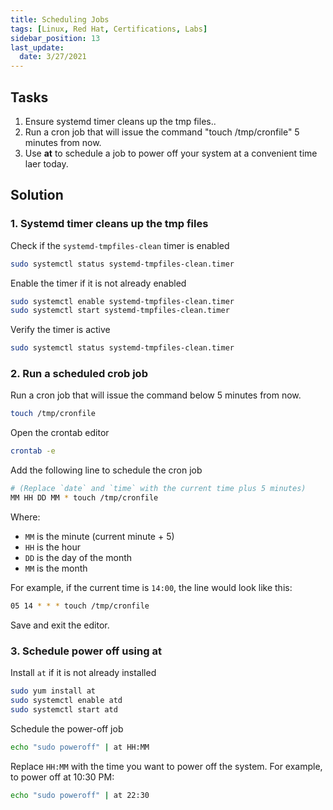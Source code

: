 ```yaml
---
title: Scheduling Jobs
tags: [Linux, Red Hat, Certifications, Labs]
sidebar_position: 13
last_update:
  date: 3/27/2021
---
```



## Tasks

1. Ensure systemd timer cleans up the tmp files..
2. Run a cron job that will issue the command "touch /tmp/cronfile" 5 minutes from now.
3. Use **at** to schedule a job to power off your system at a convenient time laer today.


## Solution

### 1. Systemd timer cleans up the tmp files


Check if the `systemd-tmpfiles-clean` timer is enabled

```sh
sudo systemctl status systemd-tmpfiles-clean.timer
```

Enable the timer if it is not already enabled

```sh
sudo systemctl enable systemd-tmpfiles-clean.timer
sudo systemctl start systemd-tmpfiles-clean.timer
```

Verify the timer is active

```sh
sudo systemctl status systemd-tmpfiles-clean.timer
```

### 2. Run a scheduled crob job

Run a cron job that will issue the command below 5 minutes from now.

```bash
touch /tmp/cronfile
```
	
Open the crontab editor

```sh
crontab -e
```

Add the following line to schedule the cron job

```sh
# (Replace `date` and `time` with the current time plus 5 minutes)
MM HH DD MM * touch /tmp/cronfile
```

Where:
- `MM` is the minute (current minute + 5)
- `HH` is the hour
- `DD` is the day of the month
- `MM` is the month

For example, if the current time is `14:00`, the line would look like this:

```sh
05 14 * * * touch /tmp/cronfile
```

Save and exit the editor.

### 3. Schedule power off using at

Install `at` if it is not already installed

```sh
sudo yum install at
sudo systemctl enable atd
sudo systemctl start atd
```

Schedule the power-off job

```sh
echo "sudo poweroff" | at HH:MM
```

Replace `HH:MM` with the time you want to power off the system. For example, to power off at 10:30 PM:

```sh
echo "sudo poweroff" | at 22:30
```
